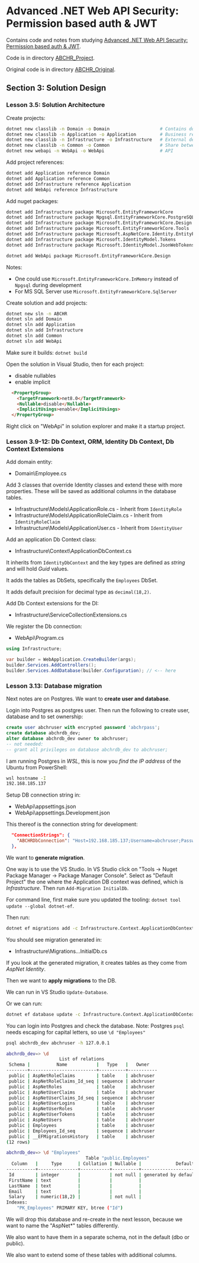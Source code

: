 # Advanced .NET Web API Security: Permission based auth & JWT

Contains code and notes from studying [Advanced .NET Web API Security: Permission based auth & JWT](https://www.udemy.com/course/advanced-net-web-api-security-permission-based-auth-jwt/).

Code is in directory [ABCHR_Project](./ABCHR_Project/).

Original code is in directory [ABCHR_Original](./ABCHR_Original/).

## Section 3: Solution Design

### Lesson 3.5: Solution Architecture

Create projects:

```sh
dotnet new classlib -n Domain -o Domain                   # Contains domain entities
dotnet new classlib -n Application -o Application         # Business requirements and rules
dotnet new classlib -n Infrastructure -o Infrastructure   # External dependencies, ORM, Db context, Db connection, Service implementations
dotnet new classlib -n Common -o Common                   # Share between WebApi and later a Blazor app, use the security features in both
dotnet new webapi -n WebApi -o WebApi                     # API

```

Add project references:

```sh
dotnet add Application reference Domain
dotnet add Application reference Common
dotnet add Infrastructure reference Application
dotnet add WebApi reference Infrastructure
```

Add nuget packages:

```sh
dotnet add Infrastructure package Microsoft.EntityFrameworkCore
dotnet add Infrastructure package Npgsql.EntityFrameworkCore.PostgreSQL
dotnet add Infrastructure package Microsoft.EntityFrameworkCore.Design
dotnet add Infrastructure package Microsoft.EntityFrameworkCore.Tools
dotnet add Infrastructure package Microsoft.AspNetCore.Identity.EntityFrameworkCore
dotnet add Infrastructure package Microsoft.IdentityModel.Tokens
dotnet add Infrastructure package Microsoft.IdentityModel.JsonWebTokens

dotnet add WebApi package Microsoft.EntityFrameworkCore.Design
```

Notes:

- One could use `Microsoft.EntityFrameworkCore.InMemory` instead of `Npgsql` during development
- For MS SQL Server use `Microsoft.EntityFrameworkCore.SqlServer`

Create solution and add projects:

```sh
dotnet new sln -n ABCHR
dotnet sln add Domain
dotnet sln add Application
dotnet sln add Infrastructure
dotnet sln add Common
dotnet sln add WebApi
```

Make sure it builds: `dotnet build`

Open the solution in Visual Studio, then for each project:

- disable nullables
- enable implicit

```html
  <PropertyGroup>
    <TargetFramework>net8.0</TargetFramework>
    <Nullable>disable</Nullable>
    <ImplicitUsings>enable</ImplicitUsings>
  </PropertyGroup>
```

Right click on "WebApi" in solution explorer and make it a startup project.

### Lesson 3.9-12: Db Context, ORM, Identity Db Context, Db Context Extensions

Add domain entity:

- Domain\Employee.cs

Add 3 classes that override Identity classes and extend these with more properties.
These will be saved as additional columns in the database tables.

- Infrastructure\Models\ApplicationRole.cs - Inherit from `IdentityRole`
- Infrastructure\Models\ApplicationRoleClaim.cs - Inherit from `IdentityRoleClaim`
- Infrastructure\Models\ApplicationUser.cs - Inherit from `IdentityUser`

Add an application Db Context class:

- Infrastructure\Context\ApplicationDbContext.cs

It inherits from `IdentityDbContext` and the key types are defined as _string_ and will hold _Guid_ values.

It adds the tables as DbSets, specifically the `Employees` DbSet.

It adds default precision for decimal type as `decimal(18,2)`.

Add Db Context extensions for the DI:

- Infrastructure\ServiceCollectionExtensions.cs

We register the Db connection:

- WebApi\Program.cs

```csharp
using Infrastructure;

var builder = WebApplication.CreateBuilder(args);
builder.Services.AddControllers();
builder.Services.AddDatabase(builder.Configuration); // <-- here
```

### Lesson 3.13: Database migration

Next notes are on Postgres. We want to **create user and database**.

Login into Postgres as postgres user. Then run the following to create user, database and to set ownership:

```sql
create user abchruser with encrypted password 'abchrpass';
create database abchrdb_dev;
alter database abchrdb_dev owner to abchruser;
-- not needed:
-- grant all privileges on database abchrdb_dev to abchruser;
```

I am running Postgres in _WSL_, this is now you _find the IP address_ of the Ubuntu from PowerShell:

```sh
wsl hostname -I
192.168.185.137
```

Setup DB connection string in:

- WebApi\appsettings.json
- WebApi\appsettings.Development.json

This thereof is the connection string for development:

```json
  "ConnectionStrings": {
    "ABCHRDbConnection": "Host=192.168.185.137;Username=abchruser;Password=abchrpass;Database=abchrdb_dev"
  },

```

We want to **generate migration**.

One way is to use the VS Studio.
In VS Studio click on "Tools -> Nuget Package Manager -> Package Manager Console".
Select as "Default Project" the one where the Application DB context was defined, which is _Infrastructure_.
Then run `Add-Migration InitialDb`.

For command line, first make sure you updated the tooling: `dotnet tool update --global dotnet-ef`.

Then run:

```sh
dotnet ef migrations add -c Infrastructure.Context.ApplicationDbContext -s WebApi -p Infrastructure InitialDb
```

You should see migration generated in:

- Infrastructure\Migrations\...InitialDb.cs

If you look at the generated migration, it creates tables as they come from _AspNet Identity_.

Then we want to **apply migrations** to the DB.

We can run in VS Studio `Update-Database`.

Or we can run:

```sh
dotnet ef database update -c Infrastructure.Context.ApplicationDbContext -s WebApi -p Infrastructure InitialDb
```

You can login into Postgres and check the database.
Note: Postgres `psql` needs escaping for capital letters, so use `\d "Employees"`

```sh
psql abchrdb_dev abchruser -h 127.0.0.1

abchrdb_dev=> \d
                    List of relations
 Schema |          Name           |   Type   |   Owner
--------+-------------------------+----------+-----------
 public | AspNetRoleClaims        | table    | abchruser
 public | AspNetRoleClaims_Id_seq | sequence | abchruser
 public | AspNetRoles             | table    | abchruser
 public | AspNetUserClaims        | table    | abchruser
 public | AspNetUserClaims_Id_seq | sequence | abchruser
 public | AspNetUserLogins        | table    | abchruser
 public | AspNetUserRoles         | table    | abchruser
 public | AspNetUserTokens        | table    | abchruser
 public | AspNetUsers             | table    | abchruser
 public | Employees               | table    | abchruser
 public | Employees_Id_seq        | sequence | abchruser
 public | __EFMigrationsHistory   | table    | abchruser
(12 rows)

abchrdb_dev=> \d "Employees"
                              Table "public.Employees"
  Column   |     Type      | Collation | Nullable |             Default
-----------+---------------+-----------+----------+----------------------------------
 Id        | integer       |           | not null | generated by default as identity
 FirstName | text          |           |          |
 LastName  | text          |           |          |
 Email     | text          |           |          |
 Salary    | numeric(18,2) |           | not null |
Indexes:
    "PK_Employees" PRIMARY KEY, btree ("Id")

```

We will drop this database and re-create in the next lesson, because we want to name the "AspNet*" tables differently.

We also want to have them in a separate schema, not in the default (dbo or public).

We also want to extend some of these tables with additional columns.
